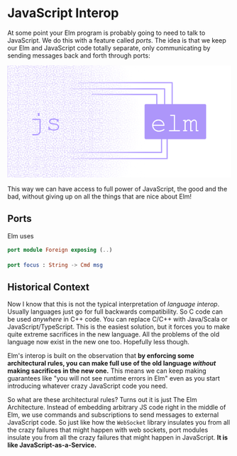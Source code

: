 # JavaScript Interop

At some point your Elm program is probably going to need to talk to JavaScript. We do this with a feature called *ports*. The idea is that we keep our Elm and JavaScript code totally separate, only communicating by sending messages back and forth through ports:

![](interop.png)

This way we can have access to full power of JavaScript, the good and the bad, without giving up on all the things that are nice about Elm!

## Ports

Elm uses 

```elm
port module Foreign exposing (..)

port focus : String -> Cmd msg
```


## Historical Context

Now I know that this is not the typical interpretation of *language interop*. Usually languages just go for full backwards compatibility. So C code can be used *anywhere* in C++ code. You can replace C/C++ with Java/Scala or JavaScript/TypeScript. This is the easiest solution, but it forces you to make quite extreme sacrifices in the new language. All the problems of the old language now exist in the new one too. Hopefully less though.

Elm's interop is built on the observation that **by enforcing some architectural rules, you can make full use of the old language *without* making sacrifices in the new one.** This means we can keep making guarantees like "you will not see runtime errors in Elm" even as you start introducing whatever crazy JavaScript code you need.

So what are these architectural rules? Turns out it is just The Elm Architecture. Instead of embedding arbitrary JS code right in the middle of Elm, we use commands and subscriptions to send messages to external JavaScript code. So just like how the `WebSocket` library insulates you from all the crazy failures that might happen with web sockets, port modules insulate you from all the crazy failures that might happen in JavaScript. **It is like JavaScript-as-a-Service.**
